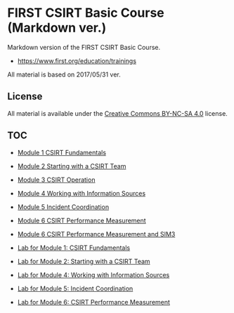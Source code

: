 # FIRST CSIRT Basic Course (Markdown ver.)

Markdown version of the FIRST CSIRT Basic Course.

- https://www.first.org/education/trainings

All material is based on 2017/05/31 ver.

## License

All material is available under the [Creative Commons BY-NC-SA 4.0](https://creativecommons.org/licenses/by-nc-sa/4.0/) license.

## TOC

- [Module 1 CSIRT Fundamentals](/csirt-basic-modul-1/Training_Mod1_CSIRT_Fundamentals_Slides.md)
- [Module 2 Starting with a CSIRT Team](/csirt-basic-modul-2/Training_Mod2_Starting_With_Team_Slides.md)
- [Module 3 CSIRT Operation](/csirt-basic-modul-3/Training_Mod3_Operation_Slides.md)
- [Module 4 Working with Information Sources](/csirt-basic-modul-4/Training_Mod4_InformationSources_Slides.md)
- [Module 5 Incident Coordination](/csirt-basic-modul-5/Training_Mod5_IncidentCoordination_Slides.md)
- [Module 6 CSIRT Performance Measurement](/csirt-basic-modul-6/Training_Mod6_PerfMeasurement_Slides.md)
- [Module 6 CSIRT Performance Measurement and SIM3](/csirt-basic-modul-6/Training_Mod6_PerfMeasurement_and_SIM3_Slides.md)

- [Lab for Module 1: CSIRT Fundamentals](/csirt-basic-modul-1/Training_Mod1_CSIRT_Fundamentals_Lab_Slides.md)
- [Lab for Module 2: Starting with a CSIRT Team](/csirt-basic-modul-2/Training_Mod2_Starting_With_Team_Lab_Slides.md)
- [Lab for Module 4: Working with Information Sources](/csirt-basic-modul-4/Training_Mod4_InformationSources_Lab_Slides.md)
- [Lab for Module 5: Incident Coordination](/csirt-basic-modul-5/Training_Mod5_IncidentCoordination_Lab_Slides.md)
- [Lab for Module 6: CSIRT Performance Measurement](/csirt-basic-modul-6/Training_Mod6_PerfMeasurement_Lab_Slides.md)
